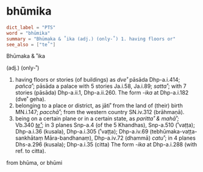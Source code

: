 # bhūmika

``` toml
dict_label = "PTS"
word = "bhūmika"
summary = "Bhūmaka & ˚ika (adj.) (only-˚) 1. having floors or"
see_also = ["te˚"]
```

Bhūmaka & ˚ika

(adj.) (only\-˚)

1. having floors or stories (of buildings) as *dve˚* pāsāda Dhp\-a.i.414; *pañca˚*; pāsāda a palace with 5 stories Ja.i.58, Ja.i.89; *satta˚*; with 7 stories (pāsāda) Dhp\-a.ii.1, Dhp\-a.ii.260. The form *\-ika* at Dhp\-a.i.182 (dve˚ geha).
2. belonging to a place or district, as jāti˚ from the land of (their) birth MN.i.147; *pacchā˚*; from the western country SN.iv.312 (brāhmaṇā).
3. being on a certain plane or in a certain state, as *paritta˚ & mahā˚;* Vb.340 *[te˚](te˚.md)*; in 3 planes Snp\-a.4 (of the 5 Khandhas), Snp\-a.510 (˚vaṭṭa); Dhp\-a.i.36 (kusala), Dhp\-a.i.305 (˚vaṭṭa); Dhp\-a.iv.69 (tebhūmaka\-vaṭṭa\-sankhātaṃ Māra\-bandhanaṃ), Dhp\-a.iv.72 (dhammā) *catu˚*; in 4 planes Dhs\-a.296 (kusala); Dhp\-a.i.35 (citta) The form *\-ika* at Dhp\-a.i.288 (with ref. to citta).

from bhūma, or bhūmi

